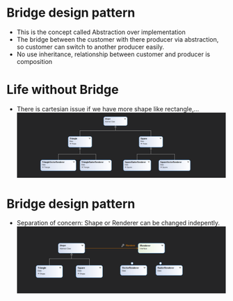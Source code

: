 # Bridge design pattern
- This is the concept called Abstraction over implementation
- The bridge between the customer with there producer via abstraction, so customer can switch to another producer easily.
- No use inheritance, relationship between customer and producer is composition

# Life without Bridge
- There is cartesian issue if we have more shape like rectangle,...
 ![LifeWithoutBridge](https://raw.githubusercontent.com/nghianguyendev/design-pattern/aa9ef7541d00af44ed3829ff53c8fc258401c004/DesignPattern/Bridge/LifeWithouBridge.png)

# Bridge design pattern
- Separation of concern: Shape or Renderer can be changed indepently.
![BridgeDesignPattern](https://raw.githubusercontent.com/nghianguyendev/design-pattern/master/DesignPattern/Bridge/Bridge.png)
